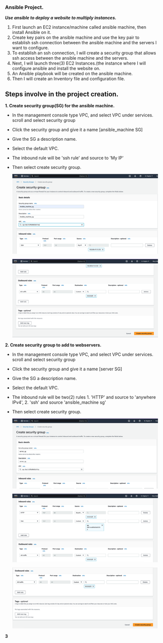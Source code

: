 ### Ansible Project.

***Use ansible to deploy a website to multiply instances.***
1.  First launch an EC2 instance/machine called ansible machine, then install Ansible on it.
2.  Create key pairs on the ansible machine and use the key pair to establish ssh connection between the ansible machine and the servers I want to configure.
3.  To establish an ssh connection, I will create a security group that allows ssh access between the ansible machine and the servers.
4.  Next, I will launch three(3) EC2 Instances.(the instance where I will configure ansible and install the website on.
5.  An Ansible playbook will be created on the ansible machine.
6.  Then I will create an Inventory file and configuration file.


## Steps involve in the project creation.
**1. Create security group(SG) for the ansible machine.**
   - In the management console type VPC, and select VPC under services. scroll 
      and select security group
   - Click the security group and give it a name [ansible_machine SG]
   - Give the SG a description name.
   - Select the default VPC.
   - The inbound rule will be 'ssh rule' and source to 'My IP'
   - Then select create security group.
     
     ![](securitygroup1.png)

     ![](securitygroup2.png)
     
**2. Create security group to add to webservers.**
   - In the management console type VPC, and select VPC under services. scroll 
      and select security group
   - Click the security group and give it a name [server SG]
   - Give the SG a description name.
   - Select the default VPC.
   - The inbound rule will be two(2) rules 1. 'HTTP' and source to 'anywhere IPv4', 2. 'ssh' and source 'ansible_machine sg'
   - Then select create security group.

     ![](securitygroup3.png)
     

     ![](securitygroup4.png)
     

     ![](securitygroup5.png)

   **3**
    
    
    

    
